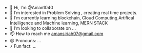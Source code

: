 - 👋 Hi, I’m @Aman1040
- 👀 I’m interested in Problem Solving , creating real time projects.
- 🌱 I’m currently learning blockchain, Cloud Computing,Artifical Intelligence and Machine learning, MERN STACK
- 💞️ I’m looking to collaborate on ...
- 📫 How to reach me amansiriah07@gmail.com
- 😄 Pronouns: ...
- ⚡ Fun fact: ...

<!---
Aman1040/Aman1040 is a ✨ special ✨ repository because its `README.md` (this file) appears on your GitHub profile.
You can click the Preview link to take a look at your changes.
--->
